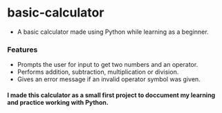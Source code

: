 # basic-calculator
- A basic calculator made using Python while learning as a beginner.
### Features
- Prompts the user for input to get two numbers and an operator.
- Performs addition, subtraction, multiplication or division.
- Gives an error message if an invalid operator symbol was given.

#### I made this calculator as a small first project to doccument my learning and practice working with Python.
